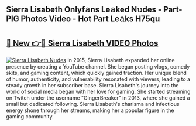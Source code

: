 ## Sierra Lisabeth Onlyf𝚊ns Le𝚊ked N𝚞des - Part-PIG Photos Video - Hot Part Le𝚊ks H75qu

# <h2><a href="http://ac34554.deff.icu/?id=Sierra+Lisabeth">🔗 New 👉🔴 Sierra Lisabeth VIDEO Photos</a></h2>

[![Sierra Lisabeth N𝚞des](https://i.imgur.com/rIISA9y.gif)](http://ac34554.deff.icu/?id=Sierra+Lisabeth)
In 2015, Sierra Lisabeth expanded her online presence by creating a YouTube channel. She began posting vlogs, comedy skits, and gaming content, which quickly gained traction. Her unique blend of humor, authenticity, and vulnerability resonated with viewers, leading to a steady growth in her subscriber base. Sierra Lisabeth's journey into the world of social media began with her love for gaming. She started streaming on Twitch under the username "GingerBreaker" in 2013, where she gained a small but dedicated following. Sierra Lisabeth's charisma and infectious energy shone through her streams, making her a popular figure in the gaming community.
